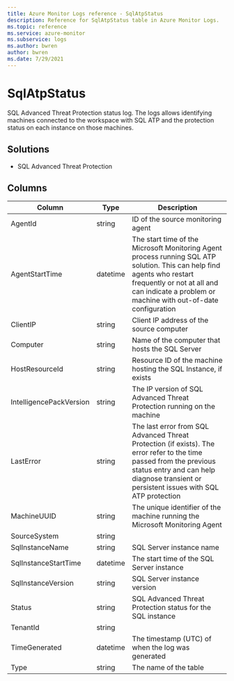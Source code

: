 ```yaml
---
title: Azure Monitor Logs reference - SqlAtpStatus
description: Reference for SqlAtpStatus table in Azure Monitor Logs.
ms.topic: reference
ms.service: azure-monitor
ms.subservice: logs
ms.author: bwren
author: bwren
ms.date: 7/29/2021
---
```


# SqlAtpStatus

 SQL Advanced Threat Protection status log. The logs allows identifying machines connected to the workspace with SQL ATP and the protection status on each instance on those machines.

## Solutions

- SQL Advanced Threat Protection




## Columns

|Column|Type|Description|
|---|---|---|
|AgentId|string|ID of the source monitoring agent|
|AgentStartTime|datetime|The start time of the Microsoft Monitoring Agent process running SQL ATP solution. This can help find agents who restart frequently or not at all and can indicate a problem or machine with out-of-date configuration|
|ClientIP|string|Client IP address of the source computer|
|Computer|string|Name of the computer that hosts the SQL Server|
|HostResourceId|string|Resource ID of the machine hosting the SQL Instance, if exists|
|IntelligencePackVersion|string|The IP version of SQL Advanced Threat Protection running on the machine|
|LastError|string|The last error from SQL Advanced Threat Protection (if exists). The error refer to the time passed from the previous status entry and can help diagnose transient or persistent issues with SQL ATP protection|
|MachineUUID|string|The unique identifier of the machine running the Microsoft Monitoring Agent|
|SourceSystem|string||
|SqlInstanceName|string|SQL Server instance name|
|SqlInstanceStartTime|datetime|The start time of the SQL Server instance|
|SqlInstanceVersion|string|SQL Server instance version|
|Status|string|SQL Advanced Threat Protection status for the SQL instance|
|TenantId|string||
|TimeGenerated|datetime|The timestamp (UTC) of when the log was generated|
|Type|string|The name of the table|
